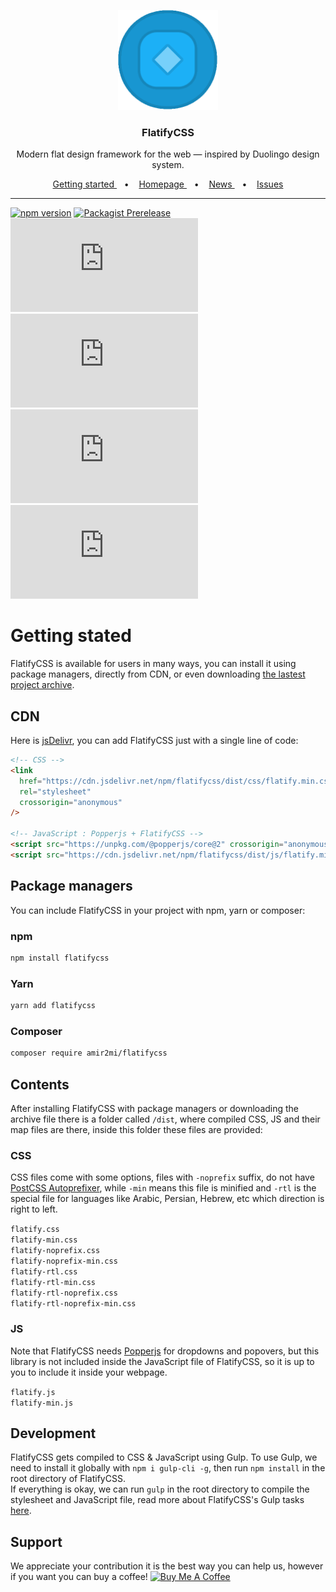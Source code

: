 <p align="center">
  <a target="_blank" href="https://amir2mi.github.io/flatifycss/">
    <img src="https://raw.githubusercontent.com/amir2mi/flatifycss/master/website/static/img/logo.gif" alt="FlatifyCSS" width="160" height="160">
  </a>
</p>

<h3 align="center">FlatifyCSS</h3>

<p align="center">
  Modern flat design framework for the web — inspired by Duolingo design system.
</p>

<p align="center">
  <a target="_blank" href="https://amir2mi.github.io/flatifycss/docs/intro">
    Getting started
  </a>
&nbsp;&nbsp;&nbsp;•&nbsp;&nbsp;&nbsp;   
  <a target="_blank" href="https://flatifycss.com/">
    Homepage
  </a>
&nbsp;&nbsp;&nbsp;•&nbsp;&nbsp;&nbsp;   
  <a target="_blank" href="https://amir2mi.github.io/flatifycss/blog">
    News
  </a>
&nbsp;&nbsp;&nbsp;•&nbsp;&nbsp;&nbsp;   
  <a target="_blank" href="https://github.com/amir2mi/flatifycss/issues">
    Issues
  </a>
</p>

<hr>

[![npm version](https://img.shields.io/npm/v/flatifycss)](https://www.npmjs.com/package/flatifycss)
[![Packagist Prerelease](https://img.shields.io/packagist/v/amir2mi/flatifycss)](https://packagist.org/packages/amir2mi/flatifycss)
[![CSS Gzip size](https://img.badgesize.io/https:/raw.githubusercontent.com/amir2mi/flatifycss/master/dist/css/flatify-min.css?compression=gzip&label=CSS%20Gzip)](https://github.com/amir2mi/flatifycss/blob/master/dist/css/flatify-min.css)
[![CSS Brotli size](https://img.badgesize.io/https:/raw.githubusercontent.com/amir2mi/flatifycss/master/dist/css/flatify-min.css?compression=brotli&label=CSS%20Brotli)](https://github.com/amir2mi/flatifycss/blob/master/dist/css/flatify-min.css)
[![JS Gzip size](https://img.badgesize.io/https:/raw.githubusercontent.com/amir2mi/flatifycss/master/dist/js/flatify-min.js?label=JS%20Gzip&compression=gzip)](https://github.com/amir2mi/flatifycss/blob/master/dist/js/flatify-min.js)
[![JS Brotli size](https://img.badgesize.io/https:/raw.githubusercontent.com/amir2mi/flatifycss/master/dist/js/flatify-min.js?label=JS%20Brotli&compression=brotli)](https://github.com/amir2mi/flatifycss/blob/master/dist/js/flatify-min.js)

# Getting stated

FlatifyCSS is available for users in many ways, you can install it using package managers, directly from CDN, or even downloading [the lastest project archive](https://github.com/amir2mi/flatifycss/archive/master.zip).

## CDN

Here is [jsDelivr](https://www.jsdelivr.com/), you can add FlatifyCSS just with a single line of code:

```html
<!-- CSS -->
<link
  href="https://cdn.jsdelivr.net/npm/flatifycss/dist/css/flatify.min.css"
  rel="stylesheet"
  crossorigin="anonymous"
/>

<!-- JavaScript : Popperjs + FlatifyCSS -->
<script src="https://unpkg.com/@popperjs/core@2" crossorigin="anonymous"></script>
<script src="https://cdn.jsdelivr.net/npm/flatifycss/dist/js/flatify.min.js" crossorigin="anonymous"></script>
```

## Package managers

You can include FlatifyCSS in your project with npm, yarn or composer:

### npm

```bash
npm install flatifycss
```

### Yarn

```bash
yarn add flatifycss
```

### Composer

```bash
composer require amir2mi/flatifycss
```

## Contents

After installing FlatifyCSS with package managers or downloading the archive file there is a folder called `/dist`, where compiled CSS, JS and their map files are there, inside this folder these files are provided:

### CSS

CSS files come with some options, files with `-noprefix` suffix, do not have [PostCSS Autoprefixer](https://github.com/postcss/autoprefixer), while `-min` means this file is minified and `-rtl` is the special file for languages like Arabic, Persian, Hebrew, etc which direction is right to left.

`flatify.css`  
`flatify-min.css`  
`flatify-noprefix.css`  
`flatify-noprefix-min.css`  
`flatify-rtl.css`  
`flatify-rtl-min.css`  
`flatify-rtl-noprefix.css`  
`flatify-rtl-noprefix-min.css`

### JS

Note that FlatifyCSS needs [Popperjs](https://popper.js.org/) for dropdowns and popovers, but this library is not included inside the JavaScript file of FlatifyCSS, so it is up to you to include it inside your webpage.

`flatify.js`  
`flatify-min.js`

## Development

FlatifyCSS gets compiled to CSS & JavaScript using Gulp. To use Gulp, we need to install it globally with `npm i gulp-cli -g`, then run `npm install` in the root directory of FlatifyCSS.  
If everything is okay, we can run `gulp` in the root directory to compile the stylesheet and JavaScript file, read more about FlatifyCSS's Gulp tasks [here](https://amir2mi.github.io/flatifycss/docs/overview/development#gulp).

## Support

We appreciate your contribution it is the best way you can help us, however if you want you can buy a coffee!
<a width="200" height="55" href="https://www.buymeacoffee.com/amir2mi" target="_blank"><img src="https://cdn.buymeacoffee.com/buttons/v2/default-yellow.png" alt="Buy Me A Coffee" style="height: 55px !important;width: 200px !important;" ></a>
